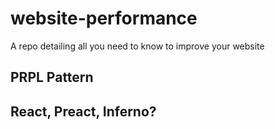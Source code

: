 # website-performance
A repo detailing all you need to know to improve your website

## PRPL Pattern

## React, Preact, Inferno?
